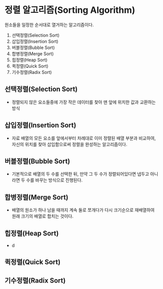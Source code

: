 # 정렬 알고리즘(Sorting Algorithm)

원소들을 일정한 순서대로 열거하는 알고리즘이다.

1. 선택정렬(Selection Sort)
2. 삽입정렬(Insertion Sort)
3. 버블정렬(Bubble Sort)
4. 합병정렬(Merge Sort)
5. 힙정렬(Heap Sort)
6. 퀵정렬(Quick Sort)
7. 기수정렬(Radix Sort) 

## 선택정렬(Selection Sort)

- 정렬되지 않은 요소들중에 가장 작은 데이터를 찾아 맨 앞에 위치한 값과 교환하는 방식

## 삽입정렬(Insertion Sort)

- 자료 배열의 모든 요소를 앞에서부터 차례대로 이미 정렬된 배열 부분과 비교하여, 자신의 위치를 찾아 삽입함으로써 정렬을 완성하는 알고리즘이다.

## 버블정렬(Bubble Sort)

- 기본적으로 배열의 두 수를 선택한 뒤, 만약 그 두 수가 정렬되어있다면 냅두고 아니라면 두 수를 바꾸는 방식으로 진행된다.

## 합병정렬(Merge Sort)

- 배열의 원소가 하나 남을 때까지 계속 둘로 쪼개다가 다시 크기순으로 재배열하여 원래 크기의 배열로 합치는 것이다.

## 힙정렬(Heap Sort)

- d

## 퀵정렬(Quick Sort)


## 기수정렬(Radix Sort)